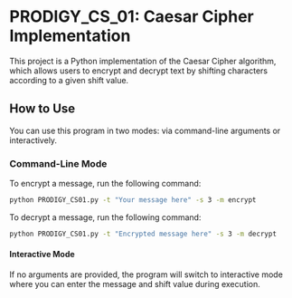 # PRODIGY_CS_01: Caesar Cipher Implementation
This project is a Python implementation of the Caesar Cipher algorithm, which allows users to encrypt and decrypt text by shifting characters according to a given shift value.

## How to Use
You can use this program in two modes: via command-line arguments or interactively.

### Command-Line Mode
To encrypt a message, run the following command:
```bash
python PRODIGY_CS01.py -t "Your message here" -s 3 -m encrypt
```
To decrypt a message, run the following command:
```bash
python PRODIGY_CS01.py -t "Encrypted message here" -s 3 -m decrypt
```

#### Interactive Mode
If no arguments are provided, the program will switch to interactive mode where you can enter the message and shift value during execution.
